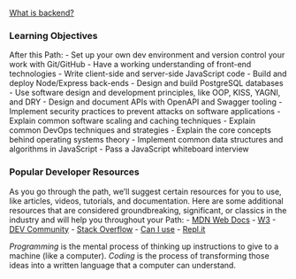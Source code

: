 [What is backend?](https://www.youtube.com/watch?v=WwbBOQaM0Zw&t=49s)

### Learning Objectives

After this Path:
	-   Set up your own dev environment and version control your work with Git/GitHub
	-   Have a working understanding of front-end technologies
	-   Write client-side and server-side JavaScript code
	-   Build and deploy Node/Express back-ends
	-   Design and build PostgreSQL databases
	-   Use software design and development principles, like OOP, KISS, YAGNI, and DRY
	-   Design and document APIs with OpenAPI and Swagger tooling
	-   Implement security practices to prevent attacks on software applications
	-   Explain common software scaling and caching techniques
	-   Explain common DevOps techniques and strategies
	-   Explain the core concepts behind operating systems theory
	-   Implement common data structures and algorithms in JavaScript
	-   Pass a JavaScript whiteboard interview

### Popular Developer Resources

As you go through the path, we’ll suggest certain resources for you to use, like articles, videos, tutorials, and documentation. Here are some additional resources that are considered groundbreaking, significant, or classics in the industry and will help you throughout your Path:
	-   [MDN Web Docs](https://developer.mozilla.org/en-US/)
	-   [W3](https://www.w3.org/TR/CSS2/selector.html)
	-   [DEV Community](https://dev.to/)
	-   [Stack Overflow](https://stackoverflow.com/)
	-   [Can I use](https://caniuse.com/)
	-   [Repl.it](https://repl.it/)

 _Programming_ is the mental process of thinking up instructions to give to a machine (like a computer).
*Coding* is the process of transforming those ideas into a written language that a computer can understand.